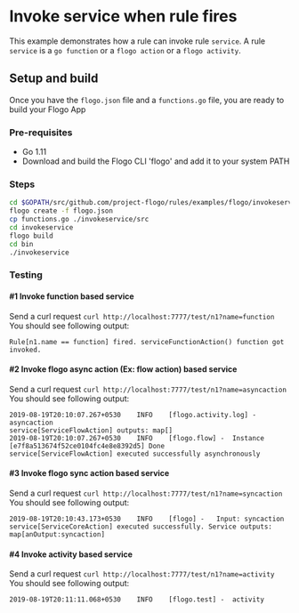 # Invoke service when rule fires

This example demonstrates how a rule can invoke rule `service`. A rule `service` is a `go function` or a `flogo action` or a `flogo activity`.

## Setup and build
Once you have the `flogo.json` file and a `functions.go` file, you are ready to build your Flogo App

### Pre-requisites
* Go 1.11
* Download and build the Flogo CLI 'flogo' and add it to your system PATH

### Steps

```sh
cd $GOPATH/src/github.com/project-flogo/rules/examples/flogo/invokeservice
flogo create -f flogo.json
cp functions.go ./invokeservice/src
cd invokeservice
flogo build
cd bin
./invokeservice
```
### Testing

#### #1 Invoke function based service

Send a curl request
`curl http://localhost:7777/test/n1?name=function`
You should see following output:
```
Rule[n1.name == function] fired. serviceFunctionAction() function got invoked.
```

#### #2 Invoke flogo async action (Ex: flow action) based service

Send a curl request
`curl http://localhost:7777/test/n1?name=asyncaction`
You should see following output:
```
2019-08-19T20:10:07.267+0530	INFO	[flogo.activity.log] -	asyncaction
service[ServiceFlowAction] outputs: map[] 
2019-08-19T20:10:07.267+0530	INFO	[flogo.flow] -	Instance [e7f8a513674f52ce0104fc4e8e8392d5] Done
service[ServiceFlowAction] executed successfully asynchronously
```

#### #3 Invoke flogo sync action based service
Send a curl request
`curl http://localhost:7777/test/n1?name=syncaction`
You should see following output:
```
2019-08-19T20:10:43.173+0530	INFO	[flogo] -	Input: syncaction
service[ServiceCoreAction] executed successfully. Service outputs: map[anOutput:syncaction] 
```

#### #4 Invoke activity based service
Send a curl request
`curl http://localhost:7777/test/n1?name=activity`
You should see following output:
```
2019-08-19T20:11:11.068+0530	INFO	[flogo.test] -	activity
```
